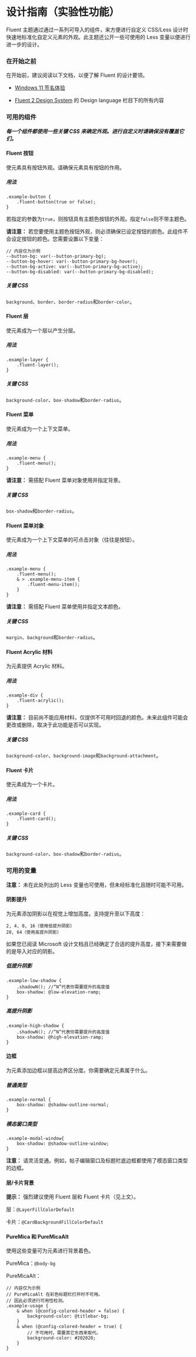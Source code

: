 # 设计指南（实验性功能）

Fluent 主题通过通过一系列可导入的组件，来方便进行自定义 CSS/Less 设计时快速地标准化自定义元素的外观。此主题还公开一些可使用的 Less 变量以便进行进一步的设计。

### 在开始之前

在开始前，建议阅读以下文档，以便了解 Fluent 的设计要领。

- [Windows 11 签名体验](https://learn.microsoft.com/zh-cn/windows/apps/design/signature-experiences/signature-experiences)

- [Fluent 2 Design System](https://fluent2.microsoft.design/) 的 Design language 栏目下的所有内容

### 可用的组件

***每一个组件都使用一些关键 CSS 来确定外观。进行自定义时请确保没有覆盖它们。***

#### Fluent 按钮

使元素具有按钮外观。请确保元素具有按钮的作用。

##### 用法

```less
.example-button {
    .fluent-button(true or false);
}
```

若指定的参数为`true`，则按钮具有主题色按钮的外观。指定`false`则不带主题色。

**请注意：** 若您要使用主题色按钮外观，则必须确保已设定按钮的颜色。此组件不会设定按钮的颜色。您需要设置以下变量：

```less
// 内容仅为示例
--button-bg: var(--button-primary-bg);
--button-bg-hover: var(--button-primary-bg-hover);
--button-bg-active: var(--button-primary-bg-active);
--button-bg-disabled: var(--button-primary-bg-disabled);
```

##### 关键 CSS

`background`、`border`、`border-radius`和`border-color`。

#### Fluent 层

使元素成为一个层以产生分层。

##### 用法

```less
.example-layer {
    .fluent-layer();
}
```

##### 关键 CSS

`background-color`、`box-shadow`和`border-radius`。

#### Fluent 菜单

使元素成为一个上下文菜单。

##### 用法

```less
.example-menu {
    .fluent-menu();
}
```

**请注意：** 需搭配 Fluent 菜单对象使用并指定背景。

##### 关键 CSS

`box-shadow`和`border-radius`。

#### Fluent 菜单对象

使元素成为一个上下文菜单的可点击对象（往往是按钮）。

##### 用法

```less
.example-menu {
    .fluent-menu();
    & > .example-menu-item {
        .fluent-menu-item();
    }
}
```

**请注意：** 需搭配 Fluent 菜单使用并指定文本颜色。

##### 关键 CSS

`margin`、`background`和`border-radius`。

#### Fluent Acrylic 材料

为元素提供 Acrylic 材料。

##### 用法

```less
.example-div {
    .fluent-acrylic();
}
```

**请注意：** 目前尚不能应用材料，仅提供不可用时回退的颜色。未来此组件可能会更改或删除，取决于此功能是否可以实现。

##### 关键 CSS

`background-color`、`background-image`和`background-attachment`。

#### Fluent 卡片

使元素成为一个卡片。

##### 用法

```less
.example-card {
    .fluent-card();
}
```

##### 关键 CSS

`background-color`、`box-shadow`和`border-radius`。

### 可用的变量

**注意：** 未在此处列出的 Less 变量也可使用，但未经标准化且随时可能不可用。

#### 阴影提升

为元素添加阴影以在视觉上增加高度。支持提升至以下高度：

```
2, 4, 8, 16（使用低提升阴影）
28, 64（使用高提升阴影）
```

如果您已阅读 Microsoft 设计文档且已经确定了合适的提升高度，接下来需要做的是导入对应的阴影。

##### 低提升阴影

```less
.example-low-shadow {
    .shadowN(); //“N”代表你需要提升的高度值
    box-shadow: @low-elevation-ramp;
}
```

##### 高提升阴影

```less
.example-high-shadow {
    .shadowN(); //“N”代表你需要提升的高度值
    box-shadow: @high-elevation-ramp;
}
```

#### 边框

为元素添加边框以提高边界区分度。你需要确定元素属于什么。

##### 普通类型

```less
.example-normal {
    box-shadow: @shadow-outline-normal;
}
```

##### 模态窗口类型

```less
.example-modal-window{
    box-shadow: @shadow-outline-window;
}
```

**注意：** 请灵活变通。例如，帖子编辑窗口及标题栏底边框都使用了模态窗口类型的边框。

#### 层/卡片背景

**提示：** 强烈建议使用 Fluent 层和 Fluent 卡片（见上文）。

层：`@LayerFillColorDefault`

卡片：`@CardBackgroundFillColorDefault`

#### PureMica 和 PureMicaAlt

使用这些变量可为元素进行背景着色。

PureMica：`@body-bg`

PureMicaAlt：

```less
// 内容仅为示例
// PureMicaAlt 在彩色标题栏打开时不可用。
// 因此必须进行可用性检测。
.example-usage {
    & when (@config-colored-header = false) {
        background-color: @titlebar-bg;
    }
    & when (@config-colored-header = true) {
        // 不可用时，需要其它东西来取代。
        background-color: #202020;
    }
}
```
